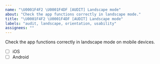 ```yaml
---
name: "\U0001F4F2 \U0001F4DF [AUDIT] Landscape mode"
about: "Check the app functions correctly in landscape mode."
title: "\U0001F4F2 \U0001F4DF [AUDIT] Landscape mode"
labels: "audit, landscape, orientation, usability"
assignees: ""
---
```

Check the app functions correctly in landscape mode on mobile devices.

- [ ] iOS
- [ ] Android
